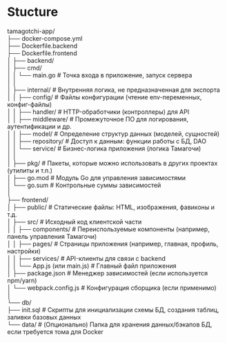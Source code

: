 # Stucture

tamagotchi-app/ <br />
├── docker-compose.yml <br />
├── Dockerfile.backend <br />
├── Dockerfile.frontend <br />
│
├── backend/ <br />
│   ├── cmd/ <br />
│   │   └── main.go          # Точка входа в приложение, запуск сервера <br />
│   │ <br />
│   ├── internal/            # Внутренняя логика, не предназначенная для экспорта <br />
│   │   ├── config/          # Файлы конфигурации (чтение env-переменных, конфиг-файлы) <br />
│   │   ├── handler/         # HTTP-обработчики (контроллеры) для API <br />
│   │   ├── middleware/      # Промежуточное ПО для логирования, аутентификации и др. <br />
│   │   ├── model/           # Определение структур данных (моделей, сущностей) <br />
│   │   ├── repository/      # Доступ к данным: функции работы с БД, DAO <br />
│   │   └── service/         # Бизнес-логика приложения (логика Тамагочи) <br />
│   │ <br />
│   ├── pkg/                 # Пакеты, которые можно использовать в других проектах (утилиты и т.п.) <br />
│   ├── go.mod               # Модуль Go для управления зависимостями<br />
│   └── go.sum               # Контрольные суммы зависимостей<br />
│ <br />
├── frontend/ <br />
│   ├── public/              # Статические файлы: HTML, изображения, фавиконы и т.д. <br />
│   ├── src/                 # Исходный код клиентской части <br />
│   │   ├── components/      # Переиспользуемые компоненты (например, панель управления Тамагочи) <br />
│   │   ├── pages/           # Страницы приложения (например, главная, профиль, настройки) <br />
│   │   ├── services/        # API-клиенты для связи с backend <br />
│   │   └── App.js (или main.js)  # Главный файл приложения <br />
│   ├── package.json         # Менеджер зависимостей (если используется npm/yarn) <br />
│   └── webpack.config.js    # Конфигурация сборщика (если применимо) <br />
│ <br />
└── db/ <br />
    ├── init.sql             # Скрипты для инициализации схемы БД, создания таблиц, заливки базовых данных <br />
    └── data/                # (Опционально) Папка для хранения данных/бэкапов БД, если требуется тома для Docker <br />
